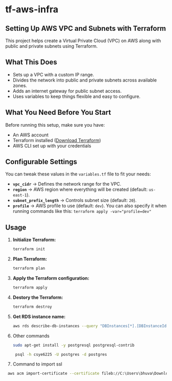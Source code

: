 # tf-aws-infra
## Setting Up AWS VPC and Subnets with Terraform  

This project helps create a Virtual Private Cloud (VPC) on AWS along with public and private subnets using Terraform.

## What This Does  

- Sets up a VPC with a custom IP range.  
- Divides the network into public and private subnets across available zones.  
- Adds an internet gateway for public subnet access.  
- Uses variables to keep things flexible and easy to configure.  

## What You Need Before You Start  

Before running this setup, make sure you have:  

- An AWS account  
- Terraform installed ([Download Terraform](https://developer.hashicorp.com/terraform/downloads))  
- AWS CLI set up with your credentials  

## Configurable Settings  

You can tweak these values in the `variables.tf` file to fit your needs:

- **`vpc_cidr`** → Defines the network range for the VPC.  
- **`region`** → AWS region where everything will be created (default: `us-east-1`).  
- **`subnet_prefix_length`** → Controls subnet size (default: `20`).  
- **`profile`** → AWS profile to use (default: `dev`). You can also specify it when running commands like this:  ```terraform apply -var="profile=dev"```

## Usage

1. **Initialize Terraform:**  
   ```sh
   terraform init
   ```
2. **Plan Terraform:**
   ```bash
   terraform plan
   ```
3. **Apply the Terraform configuration:**
   ```bash
   terraform apply
   ```
4. **Destory the Terraform:**
   ```bash
   terraform destroy 
   ```
5. **Get RDS instance name:**
   ```bash 
   aws rds describe-db-instances --query "DBInstances[*].[DBInstanceIdentifier,Endpoint.Address]" --output table
   ```
6. Other commands
   ```bash
   sudo apt-get install -y postgresql postgresql-contrib
   
    psql -h csye6225 -U postgres -d postgres
   ```
7. Command to import ssl 
```bash
 aws acm import-certificate --certificate fileb://C:\Users\bhuva\Downloads\Extraction\demo_bhuvanraj_me.crt --private-key fileb://C:\Users\bhuva\demo.bhuvanraj.me.key --certificate-chain fileb://C:\Users\bhuva\Downloads\Extraction\demo_bhuvanraj_me.ca-bundle --region us-east-1
```